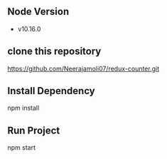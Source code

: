 ## Node Version 
 * v10.16.0

 ## clone this repository
   https://github.com/Neerajamoli07/redux-counter.git

 ## Install Dependency
   npm install

 ## Run Project
   npm start